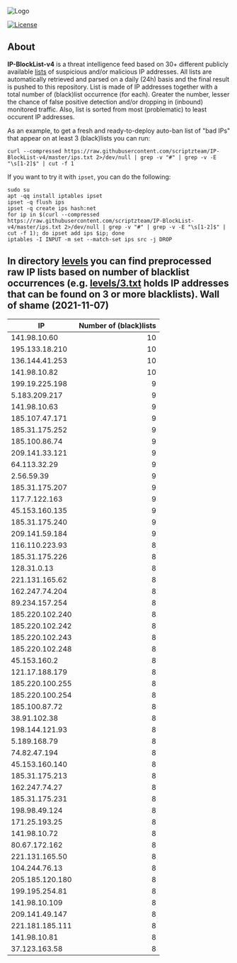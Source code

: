 ![Logo](https://i.imgur.com/PyKLAe7.png)

[![License](https://img.shields.io/badge/license-The_Unlicense-red.svg)](https://unlicense.org/)

About
----

**IP-BlockList-v4** is a threat intelligence feed based on 30+ different publicly available [lists](https://github.com/stamparm/maltrail) of suspicious and/or malicious IP addresses. All lists are automatically retrieved and parsed on a daily (24h) basis and the final result is pushed to this repository. List is made of IP addresses together with a total number of (black)list occurrence (for each). Greater the number, lesser the chance of false positive detection and/or dropping in (inbound) monitored traffic. Also, list is sorted from most (problematic) to least occurent IP addresses.

As an example, to get a fresh and ready-to-deploy auto-ban list of "bad IPs" that appear on at least 3 (black)lists you can run:

```
curl --compressed https://raw.githubusercontent.com/scriptzteam/IP-BlockList-v4/master/ips.txt 2>/dev/null | grep -v "#" | grep -v -E "\s[1-2]$" | cut -f 1
```

If you want to try it with `ipset`, you can do the following:

```
sudo su
apt -qq install iptables ipset
ipset -q flush ips
ipset -q create ips hash:net
for ip in $(curl --compressed https://raw.githubusercontent.com/scriptzteam/IP-BlockList-v4/master/ips.txt 2>/dev/null | grep -v "#" | grep -v -E "\s[1-2]$" | cut -f 1); do ipset add ips $ip; done
iptables -I INPUT -m set --match-set ips src -j DROP
```

In directory [levels](levels) you can find preprocessed raw IP lists based on number of blacklist occurrences (e.g. [levels/3.txt](levels/3.txt) holds IP addresses that can be found on 3 or more blacklists).
Wall of shame (2021-11-07)
----

|IP|Number of (black)lists|
|---|--:|
141.98.10.60|10
195.133.18.210|10
136.144.41.253|10
141.98.10.82|10
199.19.225.198|9
5.183.209.217|9
141.98.10.63|9
185.107.47.171|9
185.31.175.252|9
185.100.86.74|9
209.141.33.121|9
64.113.32.29|9
2.56.59.39|9
185.31.175.207|9
117.7.122.163|9
45.153.160.135|9
185.31.175.240|9
209.141.59.184|9
116.110.223.93|8
185.31.175.226|8
128.31.0.13|8
221.131.165.62|8
162.247.74.204|8
89.234.157.254|8
185.220.102.240|8
185.220.102.242|8
185.220.102.243|8
185.220.102.248|8
45.153.160.2|8
121.17.188.179|8
185.220.100.255|8
185.220.100.254|8
185.100.87.72|8
38.91.102.38|8
198.144.121.93|8
5.189.168.79|8
74.82.47.194|8
45.153.160.140|8
185.31.175.213|8
162.247.74.27|8
185.31.175.231|8
198.98.49.124|8
171.25.193.25|8
141.98.10.72|8
80.67.172.162|8
221.131.165.50|8
104.244.76.13|8
205.185.120.180|8
199.195.254.81|8
141.98.10.109|8
209.141.49.147|8
221.181.185.111|8
141.98.10.81|8
37.123.163.58|8
